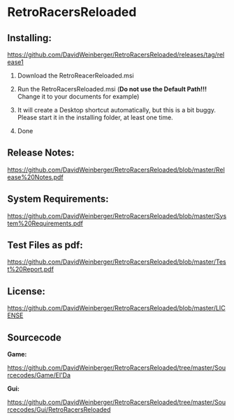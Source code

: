# RetroRacersReloaded

## Installing:

https://github.com/DavidWeinberger/RetroRacersReloaded/releases/tag/release1

1. Download the RetroReacerReloaded.msi 

2. Run the RetroRacersReloaded.msi (**Do not use the Default Path!!!**  Change it to your documents for example)

3. It will create a Desktop shortcut automatically, but this is a bit buggy. Please start it in the installing folder, at least one time.   

4. Done



## Release Notes:

https://github.com/DavidWeinberger/RetroRacersReloaded/blob/master/Release%20Notes.pdf  



## System Requirements:

https://github.com/DavidWeinberger/RetroRacersReloaded/blob/master/System%20Requirements.pdf  



## Test Files as pdf:

https://github.com/DavidWeinberger/RetroRacersReloaded/blob/master/Test%20Report.pdf  

## License:

https://github.com/DavidWeinberger/RetroRacersReloaded/blob/master/LICENSE  


## Sourcecode

**Game:** 

https://github.com/DavidWeinberger/RetroRacersReloaded/tree/master/Sourcecodes/Game/El'Da  

**Gui:**

https://github.com/DavidWeinberger/RetroRacersReloaded/tree/master/Sourcecodes/Gui/RetroRacersReloaded  

